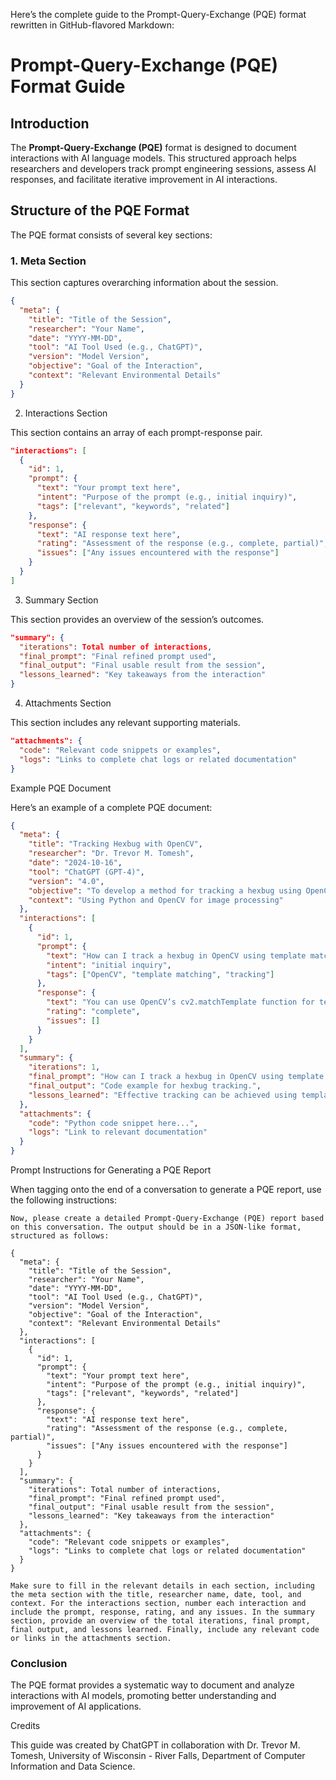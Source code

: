 Here’s the complete guide to the Prompt-Query-Exchange (PQE) format rewritten in GitHub-flavored Markdown:

# Prompt-Query-Exchange (PQE) Format Guide

## Introduction
The **Prompt-Query-Exchange (PQE)** format is designed to document interactions with AI language models. This structured approach helps researchers and developers track prompt engineering sessions, assess AI responses, and facilitate iterative improvement in AI interactions.

## Structure of the PQE Format

The PQE format consists of several key sections:

### 1. Meta Section
This section captures overarching information about the session.

```json
{
  "meta": {
    "title": "Title of the Session",
    "researcher": "Your Name",
    "date": "YYYY-MM-DD",
    "tool": "AI Tool Used (e.g., ChatGPT)",
    "version": "Model Version",
    "objective": "Goal of the Interaction",
    "context": "Relevant Environmental Details"
  }
}
```

2. Interactions Section

This section contains an array of each prompt-response pair.

```json
"interactions": [
  {
    "id": 1,
    "prompt": {
      "text": "Your prompt text here",
      "intent": "Purpose of the prompt (e.g., initial inquiry)",
      "tags": ["relevant", "keywords", "related"]
    },
    "response": {
      "text": "AI response text here",
      "rating": "Assessment of the response (e.g., complete, partial)",
      "issues": ["Any issues encountered with the response"]
    }
  }
]
```

3. Summary Section

This section provides an overview of the session’s outcomes.

```json
"summary": {
  "iterations": Total number of interactions,
  "final_prompt": "Final refined prompt used",
  "final_output": "Final usable result from the session",
  "lessons_learned": "Key takeaways from the interaction"
}
```

4. Attachments Section

This section includes any relevant supporting materials.

```json
"attachments": {
  "code": "Relevant code snippets or examples",
  "logs": "Links to complete chat logs or related documentation"
}
```

Example PQE Document

Here’s an example of a complete PQE document:
```json
{
  "meta": {
    "title": "Tracking Hexbug with OpenCV",
    "researcher": "Dr. Trevor M. Tomesh",
    "date": "2024-10-16",
    "tool": "ChatGPT (GPT-4)",
    "version": "4.0",
    "objective": "To develop a method for tracking a hexbug using OpenCV",
    "context": "Using Python and OpenCV for image processing"
  },
  "interactions": [
    {
      "id": 1,
      "prompt": {
        "text": "How can I track a hexbug in OpenCV using template matching?",
        "intent": "initial inquiry",
        "tags": ["OpenCV", "template matching", "tracking"]
      },
      "response": {
        "text": "You can use OpenCV’s cv2.matchTemplate function for template matching. Here’s an example...",
        "rating": "complete",
        "issues": []
      }
    }
  ],
  "summary": {
    "iterations": 1,
    "final_prompt": "How can I track a hexbug in OpenCV using template matching?",
    "final_output": "Code example for hexbug tracking.",
    "lessons_learned": "Effective tracking can be achieved using template matching."
  },
  "attachments": {
    "code": "Python code snippet here...",
    "logs": "Link to relevant documentation"
  }
}
```
Prompt Instructions for Generating a PQE Report

When tagging onto the end of a conversation to generate a PQE report, use the following instructions:

```plain-text
Now, please create a detailed Prompt-Query-Exchange (PQE) report based on this conversation. The output should be in a JSON-like format, structured as follows:

{
  "meta": {
    "title": "Title of the Session",
    "researcher": "Your Name",
    "date": "YYYY-MM-DD",
    "tool": "AI Tool Used (e.g., ChatGPT)",
    "version": "Model Version",
    "objective": "Goal of the Interaction",
    "context": "Relevant Environmental Details"
  },
  "interactions": [
    {
      "id": 1,
      "prompt": {
        "text": "Your prompt text here",
        "intent": "Purpose of the prompt (e.g., initial inquiry)",
        "tags": ["relevant", "keywords", "related"]
      },
      "response": {
        "text": "AI response text here",
        "rating": "Assessment of the response (e.g., complete, partial)",
        "issues": ["Any issues encountered with the response"]
      }
    }
  ],
  "summary": {
    "iterations": Total number of interactions,
    "final_prompt": "Final refined prompt used",
    "final_output": "Final usable result from the session",
    "lessons_learned": "Key takeaways from the interaction"
  },
  "attachments": {
    "code": "Relevant code snippets or examples",
    "logs": "Links to complete chat logs or related documentation"
  }
}

Make sure to fill in the relevant details in each section, including the meta section with the title, researcher name, date, tool, and context. For the interactions section, number each interaction and include the prompt, response, rating, and any issues. In the summary section, provide an overview of the total iterations, final prompt, final output, and lessons learned. Finally, include any relevant code or links in the attachments section.
```

### Conclusion

The PQE format provides a systematic way to document and analyze interactions with AI models, promoting better understanding and improvement of AI applications.

Credits

This guide was created by ChatGPT in collaboration with Dr. Trevor M. Tomesh, University of Wisconsin - River Falls, Department of Computer Information and Data Science.
